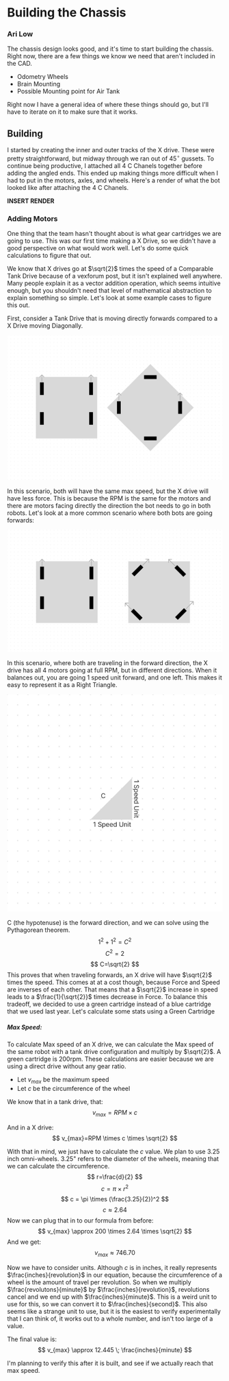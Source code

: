 # Building the Chassis
### Ari Low

The chassis design looks good, and it's time to start building the chassis. Right now, there are a few things we know we need that aren't included in the CAD. 

- Odometry Wheels
- Brain Mounting
- Possible Mounting point for Air Tank

Right now I have a general idea of where these things should go, but I'll have to iterate on it to make sure that it works. 

## Building

I started by creating the inner and outer tracks of the X drive. These were pretty straightforward, but midway through we ran out of $45^\circ$ gussets. To continue being productive, I attached all 4 C Chanels together before adding the angled ends. This ended up making things more difficult when I had to put in the motors, axles, and wheels. Here's a render of what the bot looked like after attaching the 4 C Chanels. 

**INSERT RENDER**

### Adding Motors
One thing that the team hasn't thought about is what gear cartridges we are going to use. This was our first time making a X Drive, so we didn't have a good perspective on what would work well. Let's do some quick calculations to figure that out. 

We know that X drives go at $\sqrt{2}$ times the speed of a Comparable Tank Drive because of a vexforum post, but it isn't explained well anywhere. Many people explain it as a vector addition operation, which seems intuitive enough, but you shouldn't need that level of mathematical abstraction to explain something so simple. Let's look at some example cases to figure this out. 

First, consider a Tank Drive that is moving directly forwards compared to a X Drive moving Diagonally. 

![](images/XDriveExampleOne.jpeg)

In this scenario, both will have the same max speed, but the X drive will have less force. This is because the RPM is the same for the motors and there are motors facing directly the direction the bot needs to go in both robots. Let's look at a more common scenario where both bots are going forwards:

![](images/XDriveExampleTwo.jpeg)

In this scenario, where both are traveling in the forward direction, the X drive has all 4 motors going at full RPM, but in different directions. When it balances out, you are going 1 speed unit forward, and one left. This makes it easy to represent it as a Right Triangle. 

![](images/RightTriangle.jpeg)

C (the hypotenuse) is the forward direction, and we can solve using the Pythagorean theorem. 
$$
1^2 + 1^2 = C^2
$$
$$
C^2=2
$$
$$
C=\sqrt{2}
$$
This proves that when traveling forwards, an X drive will have $\sqrt{2}$ times the speed. This comes at at a cost though, because Force and Speed are inverses of each other. That means that a $\sqrt{2}$  increase in speed leads to a $\frac{1}{\sqrt{2}}$ times decrease in Force. To balance this tradeoff, we decided to use a green cartridge instead of a blue cartridge that we used last year. Let's calculate some stats using a Green Cartridge

##### Max Speed:
To calculate Max speed of an X drive, we can calculate the Max speed of the same robot with a tank drive configuration and multiply by $\sqrt{2}$. A green cartridge is 200rpm. These calculations are easier because we are using a direct drive without any gear ratio. 

- Let $v_{max}$ be the maximum speed
- Let $c$ be the circumference of the wheel

We know that in a tank drive, that:
$$v_{max} = RPM \times c$$

And in a X drive:
$$
v_{max}=RPM \times c \times \sqrt{2}
$$

With that in mind, we just have to calculate the $c$ value. We plan to use 3.25 inch omni-wheels. 3.25" refers to the diameter of the wheels, meaning that we can calculate the circumference. 
$$
r=\frac{d}{2}
$$
$$
c=\pi \times r^2
$$
$$
c = \pi \times (\frac{3.25}{2})^2
$$$$
c \approx 2.64
$$
Now we can plug that in to our formula from before:
$$
v_{max} \approx 200 \times 2.64 \times \sqrt{2}
$$
And we get:
$$
v_{max} \approx 746.70
$$

Now we have to consider units. Although $c$ is in inches, it really represents $\frac{inches}{revolution}$ in our equation, because the circumference of a wheel is the amount of travel per revolution. So when we multiply $\frac{revolutons}{minute}$ by $\frac{inches}{revolution}$, revolutions cancel and we end up with $\frac{inches}{minute}$. This is a weird unit to use for this, so we can convert it to $\frac{inches}{second}$. This also seems like a strange unit to use, but it is the easiest to verify experimentally that I can think of, it works out to a whole number, and isn't too large of a value. 

The final value is:
$$
v_{max} \approx 12.445 \; \frac{inches}{minute}
$$

I'm planning to verify this after it is built, and see if we actually reach that max speed. 